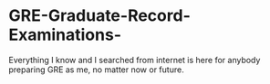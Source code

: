 # GRE-Graduate-Record-Examinations-
Everything I know and I searched from internet is here for anybody preparing GRE as me, no matter now or future.
